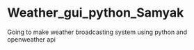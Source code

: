 # Weather_gui_python_Samyak
Going to make weather broadcasting system using python and openweather api 
